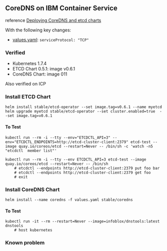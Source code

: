## CoreDNS on IBM Container Service


reference [Deploying CoreDNS and etcd charts](https://kubernetes.io/docs/tasks/federation/set-up-coredns-provider-federation/)

With the following key changes:

* [values.yaml](values.yaml): `serviceProtocol: "TCP"`


### Verified 

* Kubernetes 1.7.4
* ETCD Chart 0.5.1: image v0.6.1
* CoreDNS Chart: image  011

Also verified on ICP

### Install ETCD Chart

	helm install stable/etcd-operator --set image.tag=v0.6.1 --name myetcd
	helm upgrade myetcd stable/etcd-operator --set cluster.enabled=true  --set image.tag=v0.6.1

#### To Test

	kubectl run --rm -i --tty --env="ETCDCTL_API=3" --env="ETCDCTL_ENDPOINTS=http://etcd-cluster-client:2379" etcd-test --image quay.io/coreos/etcd --restart=Never -- /bin/sh -c 'watch -n5 "etcdctl  member list"'

	kubectl run --rm -i --tty --env ETCDCTL_API=3 etcd-test --image quay.io/coreos/etcd --restart=Never -- /bin/sh
		# etcdctl --endpoints http://etcd-cluster-client:2379 put foo bar
		# etcdctl --endpoints http://etcd-cluster-client:2379 get foo
		# exit

### Install CoreDNS Chart

	helm install --name coredns -f values.yaml stable/coredns
	
#### To Test
	kubectl run -it --rm --restart=Never --image=infoblox/dnstools:latest dnstools
		# host kubernetes


### Known problem
